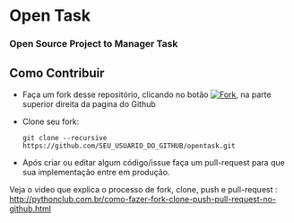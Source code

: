 # Open Task   
### Open Source Project to Manager Task   

Como Contribuir
---------------

* Faça um fork desse repositório, clicando no botão [![Fork][0]][1], na parte superior direita da pagina do Github
* Clone seu fork:

    ``git clone --recursive https://github.com/SEU_USUARIO_DO_GITHUB/opentask.git``

* Após criar ou editar algum código/issue faça um pull-request para que sua implementação entre em produção.

Veja o video que explica o processo de fork, clone, push e pull-request : http://pythonclub.com.br/como-fazer-fork-clone-push-pull-request-no-github.html


[0]: https://github.com/fabianogoes/controleaula/blob/master/src/main/webapp/WEB-INF/static/img/github-fork-btn.png
[1]: https://github.com/fabianogoes/opentask/fork

